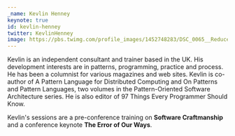```yaml
---
_name: Kevlin Henney
keynote: true
id: kevlin-henney
twitter: KevlinHenney
image: https://pbs.twimg.com/profile_images/1452748283/DSC_0065__Reduced__Cropped_.jpg
---
```

Kevlin is an independent consultant and trainer based in the UK. His development interests are in patterns, programming, practice and process. He has been a columnist for various magazines and web sites. Kevlin is co-author of A Pattern Language for Distributed Computing and On Patterns and Pattern Languages, two volumes in the Pattern-Oriented Software Architecture series. He is also editor of 97 Things Every Programmer Should Know.

Kevlin's sessions are a pre-conference training on **Software Craftmanship** and a conference keynote **The Error of Our Ways**.
